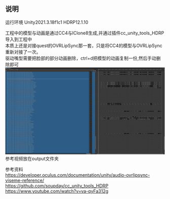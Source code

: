 ## 说明
运行环境
Unity2021.3.18f1c1
HDRP12.1.10

工程中的模型与动画是通过CC4与IClone8生成,并通过插件cc_unity_tools_HDRP导入到工程中   
本质上还是对接quest的OVRLipSync那一套，只是将CC4的模型与OVRLipSync重新对接了一次。  
驱动嘴型需要把脸部的部分动画删除，ctrl+d把模型的动画复制一份,然后手动删除即可
![avatar](/output/1.jpg)
参考视频放在output文件夹



参考资料  
https://developer.oculus.com/documentation/unity/audio-ovrlipsync-viseme-reference/  
https://github.com/soupday/cc_unity_tools_HDRP  
https://www.youtube.com/watch?v=va-qyFa312g  
